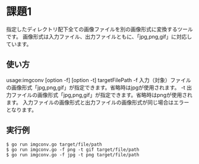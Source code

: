# 課題1

指定したディレクトリ配下全ての画像ファイルを別の画像形式に変換するツールです。
画像形式は入力ファイル、出力ファイルともに、「jpg,png,gif」に対応しています。

## 使い方
usage:imgconv [option -f] [option -t] targetFilePath
-f 入力（対象）ファイルの画像形式「jpg,png,gif」が指定できます。省略時はjpgが使用されます。
-t 出力ファイルの画像形式「jpg,png,gif」が指定できます。省略時はpngが使用されます。
入力ファイルの画像形式と出力ファイルの画像形式が同じ場合はエラーとなります。

## 実行例
``` 
$ go run imgconv.go target/file/path
$ go run imgconv.go -f png -t gif target/file/path
$ go run imgconv.go -f jpg -t png target/file/path
```